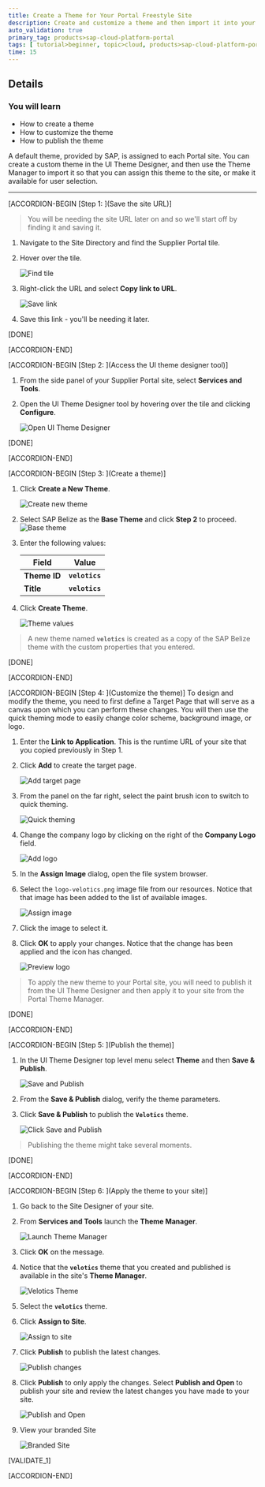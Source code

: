 ```yaml
---
title: Create a Theme for Your Portal Freestyle Site
description: Create and customize a theme and then import it into your Portal freestyle site.
auto_validation: true
primary_tag: products>sap-cloud-platform-portal
tags: [ tutorial>beginner, topic>cloud, products>sap-cloud-platform-portal ]
time: 15
---
```



## Details
### You will learn  
  - How to create a theme
  - How to customize the theme
  - How to publish the theme

A default theme, provided by SAP, is assigned to each Portal site. You can create a custom theme in the UI Theme Designer, and then use the Theme Manager to import it so that you can assign this theme to the site, or make it available for user selection.

---

[ACCORDION-BEGIN [Step 1: ](Save the site URL)]

>You will be needing the site URL later on and so we'll start off by finding it and saving it.

1. Navigate to the Site Directory and find the Supplier Portal tile.

2. Hover over the tile.

    ![Find tile](0-find-site.png)

3. Right-click the URL and select **Copy link to URL**.

    ![Save link](0a-save-link.png)

4. Save this link - you'll be needing it later.


[DONE]

[ACCORDION-END]



[ACCORDION-BEGIN [Step 2: ](Access the UI theme designer tool)]

1. From the side panel of your Supplier Portal site, select **Services and Tools**.

2. Open the UI Theme Designer tool by hovering over the tile and clicking **Configure**.

    ![Open UI Theme Designer](1-launch-theme-designer.png)


[DONE]

[ACCORDION-END]

[ACCORDION-BEGIN [Step 3: ](Create a theme)]

1. Click **Create a New Theme**.

    ![Create new theme](3-create-theme.png)

2. Select SAP Belize as the **Base Theme** and click **Step 2** to proceed.
    ![Base theme](4-base-theme.png)

3. Enter the following values:

    |Field |Value |
    |----|-----|
    |**Theme ID** |**`velotics`** |
    |**Title** |**`velotics`** |

4. Click **Create Theme**.

    ![Theme values](5-theme-values.png)

>A new theme named **`velotics`** is created as a copy of the SAP Belize theme with the custom properties that you entered.


[DONE]

[ACCORDION-END]

[ACCORDION-BEGIN [Step 4: ](Customize the theme)]
To design and modify the theme, you need to first define a Target Page that will serve as a canvas upon which you can perform these changes. You will then use the quick theming mode to easily change color scheme, background image, or logo.

1. Enter the **Link to Application**. This is the runtime URL of your site that you copied previously in Step 1.

2. Click **Add** to create the target page.

    ![Add target page](6-target-pages.png)

3. From the panel on the far right, select the paint brush icon to switch to quick theming.

    ![Quick theming](7-quick-theming.png)

4.	Change the company logo by clicking on the right of the **Company Logo** field.

    ![Add logo](7a-add-logo.png)

5.	In the **Assign Image** dialog, open the file system browser.

6.	Select the `logo-velotics.png` image file from our resources. Notice that that image has been added to the list of available images.

    ![Assign image](8-save-image.png)

7.	Click the image to select it.

8.	Click **OK** to apply your changes. Notice that the change has been applied and the icon has changed.

    ![Preview logo](9b-preview-logo.png)

>To apply the new theme to your Portal site, you will need to publish it from the UI Theme Designer and then apply it to your site from the Portal Theme Manager.

[DONE]

[ACCORDION-END]

[ACCORDION-BEGIN [Step 5: ](Publish the theme)]

1. In the UI Theme Designer top level menu select **Theme** and then **Save & Publish**.

    ![Save and Publish](9-save-and-publish.png)

2. From the **Save & Publish** dialog, verify the theme parameters.

3. Click **Save & Publish** to publish the **`Velotics`** theme.

    ![Click Save and Publish](9a-click-publish.png)

>Publishing the theme might take several moments.

[DONE]


  [ACCORDION-END]

  [ACCORDION-BEGIN [Step 6: ](Apply the theme to your site)]

1. Go back to the Site Designer of your site.

2. From **Services and Tools** launch the **Theme Manager**.

    ![Launch Theme Manager](10-launch-theme-manager.png)

3. Click **OK** on the message.

4. Notice that the **`velotics`** theme that you created and published is available in the site's **Theme Manager**.

    ![Velotics Theme](10a-velotics-theme.png)

5. Select the **`velotics`** theme.

6. Click **Assign to Site**.

    ![Assign to site](10b-assign-to-site.png)

7. Click **Publish** to publish the latest changes.

    ![Publish changes](11-publish-changes.png)

8. Click **Publish** to only apply the changes. Select **Publish and Open** to publish your site and review the latest changes you have made to your site.

    ![Publish and Open](12-publish-and-open.png)

9. View your branded Site

    ![Branded Site](13-branded-site.png)

[VALIDATE_1]


  [ACCORDION-END]

